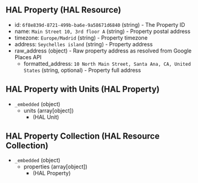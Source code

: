## HAL Property (HAL Resource)
+ id: `6f8e839d-8721-499b-ba6e-9a58671d6840` (string) - The Property ID
+ name: `Main Street 10, 3rd floor A` (string) - Property postal address
+ timezone: `Europe/Madrid` (string) - Property timezone
+ address: `Seychelles island` (string) - Property address
+ raw_address (object) - Raw property address as resolved from Google Places API
    + formatted_address: `10 North Main Street, Santa Ana, CA, United States` (string, optional) - Property full address 

## HAL Property with Units (HAL Property)
+ `_embedded` (object)
    + units (array[object])
        + (HAL Unit)

## HAL Property Collection (HAL Resource Collection)
+ `_embedded` (object)
    + properties (array[object])
        + (HAL Property)
